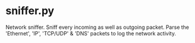 sniffer.py
==========

Network sniffer. Sniff every incoming as well as outgoing packet. Parse the 'Ethernet', 'IP', 'TCP/UDP' &amp; 'DNS' packets to log the network activity.
